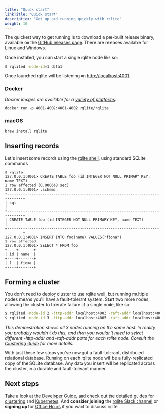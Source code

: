 ```yaml
---
title: "Quick start"
linkTitle: "Quick start"
description: "Get up and running quickly with rqlite"
weight: 10
---
```

The quickest way to get running is to download a pre-built release binary, available on the [GitHub releases page](https://github.com/rqlite/rqlite/releases). There are releases available for Linux and Windows.

Once installed, you can start a single rqlite node like so:
```bash
$ rqlited -node-id=1 data1
```
Once launched rqlite will be listening on [http://localhost:4001](http://localhost:4001).

### Docker
_Docker images are available for a [variety of platforms](https://hub.docker.com/r/rqlite/rqlite/tags)._

`docker run -p 4001-4002:4001-4002 rqlite/rqlite`

### macOS
`brew install rqlite`

## Inserting records
Let's insert some records using the [rqlite shell](/docs/cli), using standard SQLite commands. 
```
$ rqlite
127.0.0.1:4001> CREATE TABLE foo (id INTEGER NOT NULL PRIMARY KEY, name TEXT)
1 row affected (0.000668 sec)
127.0.0.1:4001> .schema
+-----------------------------------------------------------------------------+
| sql                                                                         |
+-----------------------------------------------------------------------------+
| CREATE TABLE foo (id INTEGER NOT NULL PRIMARY KEY, name TEXT)               |
+-----------------------------------------------------------------------------+
127.0.0.1:4001> INSERT INTO foo(name) VALUES("fiona")
1 row affected
127.0.0.1:4001> SELECT * FROM foo
+----+-------+
| id | name  |
+----+-------+
| 1  | fiona |
+----+-------+
```

## Forming a cluster
You don't need to deploy cluster to use rqlite well, but running multiple nodes means you'll have a fault-tolerant system. Start two more nodes, allowing the cluster to tolerate failure of a single node, like so:
```bash
$ rqlited -node-id 2 -http-addr localhost:4003 -raft-addr localhost:4004 -join localhost:4002 data2
$ rqlited -node-id 3 -http-addr localhost:4005 -raft-addr localhost:4006 -join localhost:4002 data3
```
_This demonstration shows all 3 nodes running on the same host. In reality you probably wouldn't do this, and then you wouldn't need to select different -http-addr and -raft-addr ports for each rqlite node. Consult the [Clustering Guide](/docs/clustering/) for more details._

With just these few steps you've now got a fault-tolerant, distributed relational database. Running on each rqlite node will be a fully-replicated copy of the SQLite database. Any data you insert will be replicated across the cluster, in a durable and fault-tolerant manner. 

## Next steps
Take a look at the [Developer Guide](https://rqlite.io/docs/api/), and check out the detailed guides for [clustering](https://rqlite.io/docs/clustering/) and [Kubernetes](https://rqlite.io/docs/guides/kubernetes/). And **consider joining** the [rqlite Slack channel](https://www.rqlite.io/join-slack) or **signing up** for [Office Hours](https://rqlite.io/office-hours) if you want to discuss rqlite.
